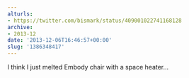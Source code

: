 ```yaml
---
alturls:
- https://twitter.com/bismark/status/409001022741168128
archive:
- 2013-12
date: '2013-12-06T16:46:57+00:00'
slug: '1386348417'
---
```


I think I just melted Embody chair with a space heater...

